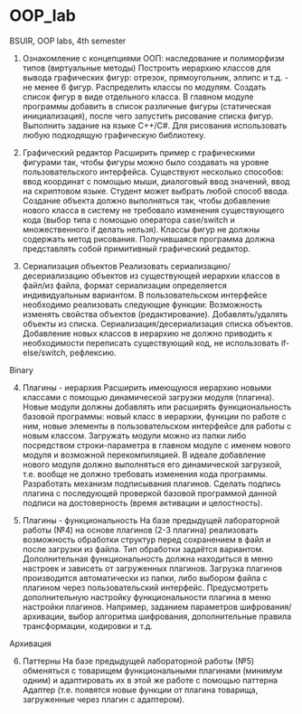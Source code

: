 # OOP_lab
BSUIR, OOP labs, 4th semester

1. Ознакомление с концепциями ООП: наследование и полиморфизм типов (виртуальные методы)
Построить иерархию классов для вывода графических фигур: отрезок, прямоугольник, эллипс и т.д. - не менее 6 фигур.
Распределить классы по модулям. Создать список фигур в виде отдельного класса.
В главном модуле программы добавить в список различные фигуры (статическая инициализация), после чего запустить рисование списка фигур.
Выполнить задание на языке C++/C#.
Для рисования использовать любую подходящую графическую библиотеку.

2. Графический редактор
Расширить пример с графическими фигурами так, чтобы фигуры можно было создавать на уровне пользовательского интерфейса.
Существуют несколько способов: ввод координат с помощью мыши, диалоговый ввод значений, ввод на скриптовом языке. Студент может выбрать любой способ ввода.
Создание объекта должно выполняться так, чтобы добавление нового класса в систему не требовало изменения существующего кода (выбор типа с помощью оператора case/switch и множественного if делать нельзя).
Классы фигур не должны содержать метод рисования.
Получившаяся программа должна представлять собой примитивный графический редактор.

3. Сериализация объектов
Реализовать сериализацию/десериализацию объектов из существующей иерархии классов в файл/из файла, формат сериализации определяется индивидуальным вариантом.
В пользовательском интерфейсе необходимо реализовать следующие функции:
Возможность изменять свойства объектов (редактирование).
Добавлять/удалять объекты из списка.
Сериализация/десериализация списка объектов.
Добавление новых классов в иерархию не должно приводить к необходимости переписать существующий код, не использовать if-else/switch, рефлексию.

Binary

4. Плагины - иерархия
Расширить имеющуюся иерархию новыми классами с помощью динамической загрузки модуля (плагина).
Новые модули должны добавлять или расширять функциональность базовой программы: новый класс в иерархии, функции по работе с ним, новые элементы в пользовательском интерфейсе для работы с новым классом.
Загружать модули можно из папки либо посредством строки-параметра в главном модуле с именем нового модуля и возможной перекомпиляцией. В идеале добавление нового модуля должно выполняться его динамической загрузкой, т.е. вообще не должно требовать изменения кода программы.
Разработать механизм подписывания плагинов.
Сделать подпись плагина с последующей проверкой базовой программой данной подписи на достоверность (время активации и целостность).

5. Плагины - функциональность
На базе предыдущей лабораторной работы (№4) на основе плагинов (2-3 плагина) реализовать возможность обработки структур перед сохранением в файл и после загрузки из файла.
Тип обработки задаётся вариантом.
Дополнительная функциональность должна находиться в меню настроек и зависеть от загруженных плагинов. Загрузка плагинов производится автоматически из папки, либо выбором файла с плагином через пользовательский интерфейс.
Предусмотреть дополнительную настройку функциональности плагина в меню настройки плагинов. Например, заданием параметров шифрования/архивации, выбор алгоритма шифрования, дополнительные правила трансформации, кодировки и т.д.

Архивация

6. Паттерны
На базе предыдущей лабораторной работы (№5) обменяться с товарищем функциональными плагинами (минимум одним) и адаптировать их в этой же работе с помощью паттерна Адаптер (т.е. появятся новые функции от плагина товарища, загруженные через плагин с адаптером).
